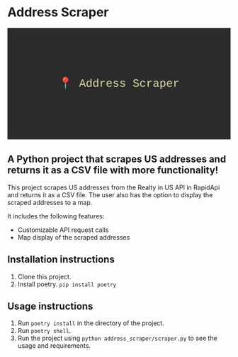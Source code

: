 # Address Scraper
![Alt text](address_scraper_banner.png)

## A Python project that scrapes US addresses and returns it as a CSV file with more functionality!

This project scrapes US addresses from the Realty in US API in RapidApi and returns it as a CSV file. The user also has the option to display the scraped addresses to a map.

It includes the following features:
- Customizable API request calls
- Map display of the scraped addresses

## Installation instructions
1. Clone this project.
2. Install poetry.  ``` pip install poetry ```

## Usage instructions
1. Run ``` poetry install ``` in the directory of the project.
2. Run ``` poetry shell ```.
3. Run the project using ``` python address_scraper/scraper.py ``` to see the usage and requirements.